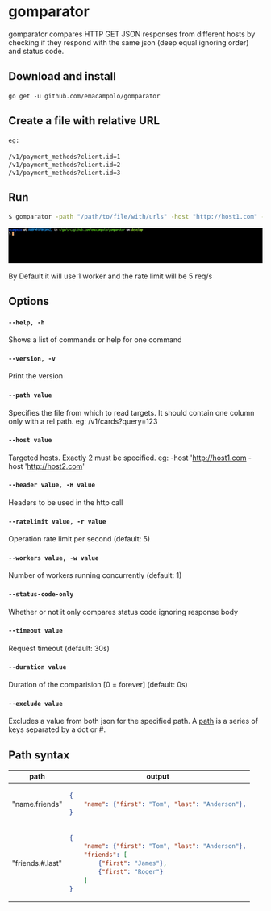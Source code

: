 # gomparator 

gomparator compares HTTP GET JSON responses from different hosts by checking if they respond with the same json (deep equal ignoring order) and status code.

## Download and install

    go get -u github.com/emacampolo/gomparator

## Create a file with relative URL 

    eg:
    
    /v1/payment_methods?client.id=1
    /v1/payment_methods?client.id=2
    /v1/payment_methods?client.id=3
    
## Run

```sh
$ gomparator -path "/path/to/file/with/urls" -host "http://host1.com" -host "http://host2.com" -header "X-Auth-Token: abc"
```
![](example.gif)

By Default it will use 1 worker and the rate limit will be 5 req/s

## Options

#### `--help, -h`
Shows a list of commands or help for one command

#### `--version, -v`
Print the version

#### `--path value`
Specifies the file from which to read targets. It should contain one column only with a rel path. eg: /v1/cards?query=123

#### `--host value`
Targeted hosts. Exactly 2 must be specified. eg: -host 'http://host1.com -host 'http://host2.com'

#### `--header value, -H value`
Headers to be used in the http call

#### `--ratelimit value, -r value`
Operation rate limit per second (default: 5)

#### `--workers value, -w value`
Number of workers running concurrently (default: 1)

#### `--status-code-only`
Whether or not it only compares status code ignoring response body

#### `--timeout value`
Request timeout (default: 30s)

#### `--duration value`
Duration of the comparision [0 = forever] (default: 0s)

#### `--exclude value`
Excludes a value from both json for the specified path. A [path](#path-syntax) is a series of keys separated by a dot or #.

## Path syntax
<table>
<thead><tr><th>path</th><th>output</th></tr></thead>
<tbody>
<tr><td>

"name.friends"

</td><td>

```json
{
    "name": {"first": "Tom", "last": "Anderson"},
}
```

</td></tr>
<tr><td>

"friends.#.last"

</td><td>

```json
{
    "name": {"first": "Tom", "last": "Anderson"},
    "friends": [
        {"first": "James"},
        {"first": "Roger"}
    ]
}
```

</td></tr>	
</tbody></table>
